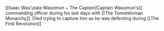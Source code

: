 [[Isaac Was'utala Wasomun ~ The Captain|Captain Wasomun's]] commanding officer during his last days with [[The Tomoteloman Monarchy]]. Died trying to capture him as he was defecting during [[The First Revolution]]